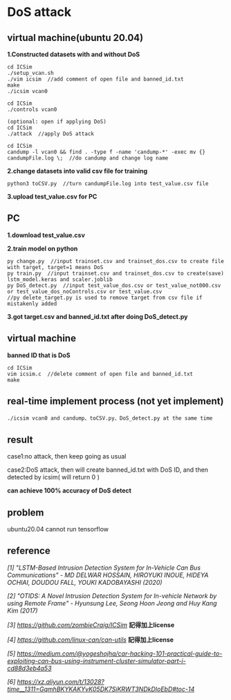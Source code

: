 # DoS attack
## virtual machine(ubuntu 20.04)
**1.Constructed datasets with and without DoS**
```
cd ICSim
./setup_vcan.sh
./vim icsim  //add comment of open file and banned_id.txt
make
./icsim vcan0 
```
```
cd ICSim
./controls vcan0
```
```
(optional: open if applying DoS)
cd ICSim
./attack  //apply DoS attack
```
```
cd ICSim
candump -l vcan0 && find . -type f -name 'candump-*' -exec mv {} candumpFile.log \;  //do candump and change log name
```
**2.change datasets into valid csv file for training**
```
python3 toCSV.py  //turn candumpFile.log into test_value.csv file
```
**3.upload test_value.csv for PC**
## PC
**1.download test_value.csv**

**2.train model on python**
```
py change.py  //input trainset.csv and trainset_dos.csv to create file with target, target=1 means DoS
py train.py  //input trainset.csv and trainset_dos.csv to create(save) lstm_model.keras and scaler.joblib
py DoS_detect.py  //input test_value_dos.csv or test_value_not000.csv or test_value_dos_noControls.csv or test_value.csv
//py delete_target.py is used to remove target from csv file if mistakenly added
```
**3.got target.csv and banned_id.txt after doing DoS_detect.py**
## virtual machine
**banned ID that is DoS**
```
cd ICSim
vim icsim.c  //delete comment of open file and banned_id.txt
make
```
## real-time implement process (not yet implement)
```
./icsim vcan0 and candump、toCSV.py、DoS_detect.py at the same time
```
## result
case1:no attack, then keep going as usual

case2:DoS attack, then will create banned_id.txt with DoS ID, and then detected by icsim( will return 0 )

**can achieve 100% accuracy of DoS detect**
## problem
ubuntu20.04 cannot run tensorflow
## reference
_[1] "LSTM-Based Intrusion Detection System for In-Vehicle Can Bus Communications" - MD DELWAR HOSSAIN, HIROYUKI INOUE, HIDEYA OCHIAI, DOUDOU FALL, YOUKI KADOBAYASHI (2020)_

_[2] "OTIDS: A Novel Intrusion Detection System for In-vehicle Network by using Remote Frame" - Hyunsung Lee, Seong Hoon Jeong and Huy Kang Kim (2017)_

_[3] https://github.com/zombieCraig/ICSim_
**記得加上license**

_[4] https://github.com/linux-can/can-utils_
**記得加上license**

_[5] https://medium.com/@yogeshojha/car-hacking-101-practical-guide-to-exploiting-can-bus-using-instrument-cluster-simulator-part-i-cd88d3eb4a53_

_[6] https://xz.aliyun.com/t/13028?time__1311=GqmhBKYKAKYvK05DK7SiKRWT3NDkDIoEbD#toc-14_
